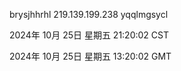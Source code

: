 brysjhhrhl 219.139.199.238 yqqlmgsycl

2024年 10月 25日 星期五 21:20:02 CST

2024年 10月 25日 星期五 13:20:02 GMT
